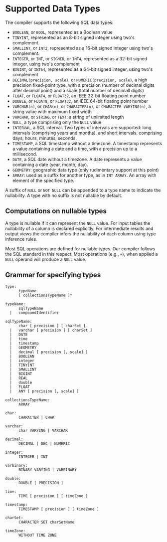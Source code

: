 # Supported Data Types

The compiler supports the following SQL data types:

- `BOOLEAN`, or `BOOL`, represented as a Boolean value
- `TINYINT`, represented as an 8-bit signed integer using two's
  complement.
- `SMALLINT`, or `INT2`, represented as a 16-bit signed integer using two's
  complement.
- `INTEGER`, or `INT`, or `SIGNED`, or `INT4`, represented as a 32-bit signed integer,
  using two's complement
- `BIGINT`, or `INT64`, represented as a 64-bit signed integer, using two's
  complement
- `DECIMAL(precision, scale)`, or `NUMERIC(precision, scale)`,
  a high precision fixed-point type,
  with a precision (number of decimal digits after decimal point) and
  a scale (total number of decimall digits)
- `FLOAT`, or `FLOAT4`, or `FLOAT32`, an IEEE 32-bit floating point number
- `DOUBLE`, or `FLOAT8`, or `FLOAT32`, an IEEE 64-bit floating point number
- `VARCHAR(n)`, or `CHAR(n)`, or `CHARACTER(n)`, or `CHARACTER
  VARYING(n)`, a string value with maximum fixed width
- `VARCHAR`, or `STRING`, or `TEXT`: a string of unlimited length
- `NULL`, a type comprising only the `NULL` value
- `INTERVAL`, a SQL interval.  Two types of intervals are supported:
  long intervals (comprising years and months), and short intervals,
  comprising days, hours, minutes, seconds.
- `TIMESTAMP`, a SQL timestamp without a timezone.  A timestamp
  represents a value containing a date and a time, with a precision up
  to a millisecond.
- `DATE`, a SQL date without a timezone.  A date represents a value
  containing a date (year, month, day).
- `GEOMETRY`: geographic data type (only rudimentary support at this point)
- `ARRAY`: used as a suffix for another type, as in `INT ARRAY`.
  An array with element of the specified type.


A suffix of `NULL` or `NOT NULL` can be appended to a type name to
indicate the nullability.  A type with no suffix is not nullable by
default.

## Computations on nullable types

A type is nullable if it can represent the `NULL` value.  For input
tables the nullability of a column is declared explicitly.  For
intermediate results and output views the compiler infers the
nullability of each column using type inference rules.

Most SQL operations are defined for nullable types.  Our compiler
follows the SQL standard in this respect.  Most operations (e.g.,
`+`), when applied a `NULL` operand will produce a `NULL`
value.

## Grammar for specifying types

```
type:
      typeName
      [ collectionsTypeName ]*

typeName:
      sqlTypeName
  |   compoundIdentifier

sqlTypeName:
      char [ precision ] [ charSet ]
  |   varchar [ precision ] [ charSet ]
  |   DATE
  |   time
  |   timestamp
  |   GEOMETRY
  |   decimal [ precision [, scale] ]
  |   BOOLEAN
  |   integer
  |   TINYINT
  |   SMALLINT
  |   BIGINT
  |   REAL
  |   double
  |   FLOAT
  |   ANY [ precision [, scale] ]

collectionsTypeName:
      ARRAY

char:
      CHARACTER | CHAR

varchar:
      char VARYING | VARCHAR

decimal:
      DECIMAL | DEC | NUMERIC

integer:
      INTEGER | INT

varbinary:
      BINARY VARYING | VARBINARY

double:
      DOUBLE [ PRECISION ]

time:
      TIME [ precision ] [ timeZone ]

timestamp:
      TIMESTAMP [ precision ] [ timeZone ]

charSet:
      CHARACTER SET charSetName

timeZone:
      WITHOUT TIME ZONE
```